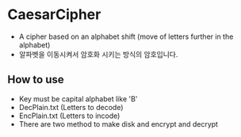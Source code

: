 # CaesarCipher
- A cipher based on an alphabet shift (move of letters further in the alphabet)
- 알파벳을 이동시켜서 암호화 시키는 방식의 암호입니다.

## How to use
- Key must be capital alphabet like 'B'
- DecPlain.txt (Letters to decode)
- EncPlain.txt (Letters to incode)
- There are two method to make disk and encrypt and decrypt

